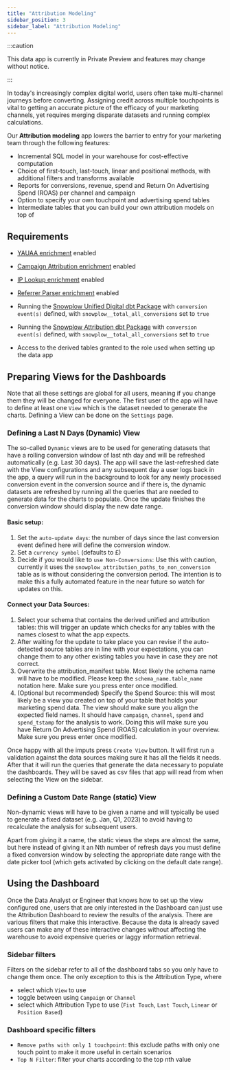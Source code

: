 ```yaml
---
title: "Attribution Modeling"
sidebar_position: 3
sidebar_label: "Attribution Modeling"
---
```


:::caution

This data app is currently in Private Preview and features may change without notice. 

:::

In today's increasingly complex digital world, users often take multi-channel journeys before converting. Assigning credit across multiple touchpoints is vital to getting an accurate picture of the efficacy of your marketing channels, yet requires merging disparate datasets and running complex calculations.

Our **Attribution modeling** app lowers the barrier to entry for your marketing team through the following features:

- Incremental SQL model in your warehouse for cost-effective computation
- Choice of first-touch, last-touch, linear and positional methods, with additional filters and transforms available
- Reports for conversions, revenue, spend and Return On Advertising Spend (ROAS) per channel and campaign
- Option to specify your own touchpoint and advertising spend tables
- Intermediate tables that you can build your own attribution models on top of


## Requirements

- [YAUAA enrichment](/docs/enriching-your-data/available-enrichments/yauaa-enrichment/index.md) enabled
- [Campaign Attribution enrichment](/docs/enriching-your-data/available-enrichments/campaign-attribution-enrichment/index.md) enabled
- [IP Lookup enrichment](/docs/enriching-your-data/available-enrichments/ip-lookup-enrichment/index.md) enabled
- [Referrer Parser enrichment](/docs/enriching-your-data/available-enrichments/referrer-parser-enrichment/index.md) enabled


- Running the [Snowplow Unified Digital dbt Package](/docs/modeling-your-data/modeling-your-data-with-dbt/dbt-models/dbt-unified-data-model/index.md) with `conversion event(s)` defined, with `snowplow__total_all_conversions` set to `true`
- Running the [Snowplow Attribution dbt Package](/docs/modeling-your-data/modeling-your-data-with-dbt/dbt-models/dbt-attribution-data-model/index.md) with `conversion event(s)` defined, with `snowplow__total_all_conversions` set to `true`
- Access to the derived tables granted to the role used when setting up the data app

## Preparing Views for the Dashboards
Note that all these settings are global for all users, meaning if you change them they will be changed for everyone. The first user of the app will have to define at least one `View` which is the dataset needed to generate the charts. Defining a View can be done on the `Settings` page.

### Defining a Last N Days (Dynamic) View
The so-called `Dynamic` views are to be used for generating datasets that have a rolling conversion window of last nth day and will be refreshed automatically (e.g. Last 30 days). The app will save the last-refreshed date with the View configurations and any subsequent day a user logs back in the app, a query will run in the background to look for any newly processed conversion event in the conversion source and if there is, the dynamic datasets are refreshed by running all the queries that are needed to generate data for the charts to populate. Once the update finishes the conversion window should display the new date range.

#### Basic setup:
1. Set the `auto-update days`: the number of days since the last conversion event defined here will define the conversion window.
2. Set a `currency symbol` (defaults to £)
3. Decide if you would like to `use Non-Conversions`:
Use this with caution, currently it uses the `snowplow_attribution_paths_to_non_conversion` table as is without considering the conversion period. The intention is to make this a fully automated feature in the near future so watch for updates on this.

#### Connect your Data Sources:
1. Select your schema that contains the derived unified and attribution tables: this will trigger an update which checks for any tables with the names closest to what the app expects.
2. After waiting for the update to take place you can revise if the auto-detected source tables are in line with your expectations, you can change them to any other existing tables you have in case they are not correct.
3. Overwrite the attribution_manifest table. Most likely the schema name will have to be modified. Please keep the `schema_name.table_name` notation here. Make sure you press enter once modified.
4. (Optional but recommended) Specify the Spend Source: this will most likely be a view you created on top of your table that holds your marketing spend data. The view should make sure you align the expected field names. It should have `campaign`, `channel`, `spend` and `spend_tstamp` for the analysis to work. Doing this will make sure you have Return On Advertising Spend (ROAS) calculation in your overview. Make sure you press enter once modified.

Once happy with all the imputs press `Create View` button. It will first run a validation against the data sources making sure it has all the fields it needs. After that it will run the queries that generate the data necessary to populate the dashboards. They will be saved as csv files that app will read from when selecting the View on the sidebar.

### Defining a Custom Date Range (static) View
Non-dynamic views will have to be given a name and will typically be used to generate a fixed dataset (e.g. Jan, Q1, 2023) to avoid having to recalculate the analysis for subsequent users.

Apart from giving it a name, the static views the steps are almost the same, but here instead of giving it an Nth number of refresh days you must define a fixed conversion window by selecting the appropriate date range with the date picker tool (which gets activated by clicking on the default date range). 

## Using the Dashboard
Once the Data Analyst or Engineer that knows how to set up the view configured one, users that are only interested in the Dashboard can just use the Attribution Dashboard to review the results of the analysis. There are various filters that make this interactive. Because the data is already saved users can make any of these interactive changes without affecting the warehouse to avoid expensive queries or laggy information retrieval.

### Sidebar filters
Filters on the sidebar refer to all of the dashboard tabs so you only have to change them once. The only exception to this is the Attribution Type, where

- select which `View` to use
- toggle between using `Campaign` or `Channel`
- select which Attribution Type to use (`Fist Touch`, `Last Touch`, `Linear` or `Position Based`)

### Dashboard specific filters

- `Remove paths with only 1 touchpoint`: this exclude paths with only one touch point to make it more useful in certain scenarios
- `Top N Filter`: filter your charts according to the top nth value
